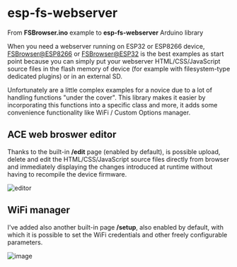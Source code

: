 
# esp-fs-webserver
From **FSBrowser.ino** example to **esp-fs-webserver** Arduino library

When you need a webserver running on ESP32 or ESP8266 device, [FSBrowser@ESP8266](https://github.com/esp8266/Arduino/tree/master/libraries/ESP8266WebServer/examples/FSBrowser) or [FSBrowser@ESP32](https://github.com/espressif/arduino-esp32/tree/master/libraries/WebServer/examples/FSBrowser) is the best examples as start point because you can simply put your webserver HTML/CSS/JavaScript source files in the flash memory of device (for example with filesystem-type dedicated plugins) or in an external SD.

Unfortunately are a little complex examples for a novice due to a lot of handling functions "under the cover". 
This library makes it easier by incorporating this functions into a specific class and more, it adds some convenience functionality like WiFi / Custom Options manager.


## ACE web broswer editor
Thanks to the built-in **/edit** page (enabled by default), is possible upload, delete and edit the HTML/CSS/JavaScript source files directly from browser and immediately displaying the changes introduced at runtime without having to recompile the device firmware.

![editor](https://user-images.githubusercontent.com/27758688/122570105-b6a01080-d04b-11eb-832c-f60c0a886efd.png)



## WiFi manager
I've added also another built-in page **/setup**, also enabled by default, with which it is possible to set the WiFi credentials and other freely configurable parameters.

![image](https://user-images.githubusercontent.com/27758688/122721275-c187ba80-d270-11eb-9960-9b21fe40fe95.png)
